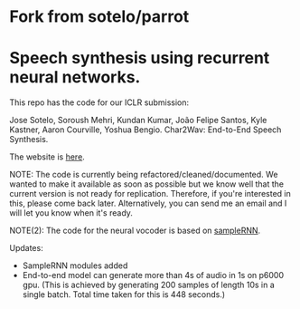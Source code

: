# Fork from sotelo/parrot

# Speech synthesis using recurrent neural networks.

This repo has the code for our ICLR submission:

Jose Sotelo, Soroush Mehri, Kundan Kumar, João Felipe Santos, Kyle Kastner, Aaron Courville, Yoshua Bengio. Char2Wav: End-to-End Speech Synthesis.

The website is [here](http://www.josesotelo.com/speechsynthesis).

NOTE: The code is currently being refactored/cleaned/documented. We wanted to make it available as soon as possible but we know well that the current version is not ready for replication. Therefore, if you're interested in this, please come back later. Alternatively, you can send me an email and I will let you know when it's ready.

NOTE(2): The code for the neural vocoder is based on [sampleRNN](https://github.com/soroushmehr/sampleRNN_ICLR2017).

Updates:
* SampleRNN modules added
* End-to-end model can generate more than 4s of audio in 1s on p6000 gpu. (This is achieved by generating 200 samples of length 10s in a single batch. Total time taken for this is 448 seconds.)
